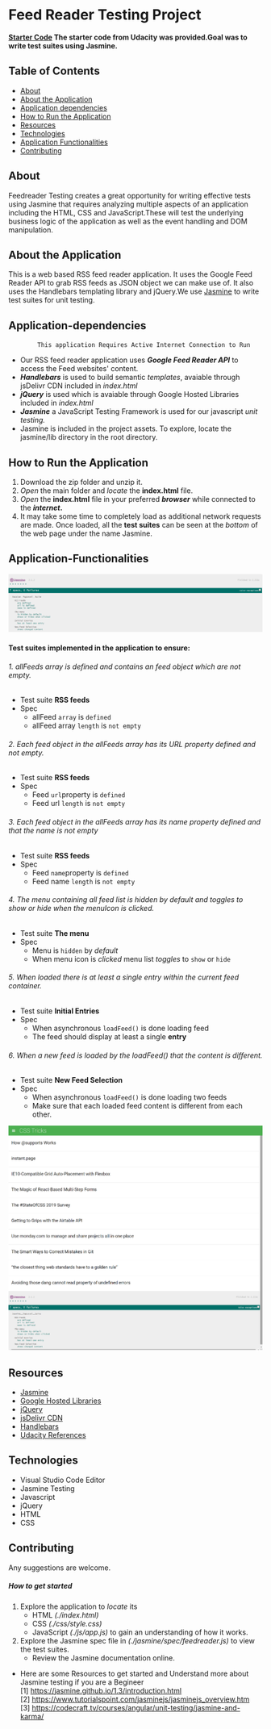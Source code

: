 # Feed Reader Testing Project

**[Starter Code](https://github.com/udacity/frontend-nanodegree-feedreader) The starter code from Udacity was provided.Goal was to write test suites using Jasmine.**

## Table of Contents
* [About](#about)
* [About the Application](#about-the-application)
* [Application dependencies](#application-dependencies)
* [How to Run the Application](#how-to-run-the-application)
* [Resources](#resources)
* [Technologies](#technologies)
* [Application Functionalities](#application-functionalities)
* [Contributing](#contributing)

## About
Feedreader Testing creates a great opportunity for writing effective tests using Jasmine that requires analyzing multiple aspects of an application including the HTML, CSS and JavaScript.These will test the underlying business logic of the application as well as the event handling and DOM manipulation.

## About the Application

This is a web based RSS feed reader application. It uses the Google Feed Reader API to grab RSS feeds as JSON object we can make use of. It also uses the Handlebars templating library and jQuery.We use [Jasmine](https://jasmine.github.io/) to write test suites for unit testing.

## Application-dependencies

            This application Requires Active Internet Connection to Run

* Our RSS feed reader application uses **_Google Feed Reader API_** to access the Feed websites' content.
* **_Handlebars_** is used to build semantic _templates_, avaiable through jsDelivr CDN included in _index.html_
* **_jQuery_** is used which is avaiable through Google Hosted Libraries included in _index.html_
* **_Jasmine_** a JavaScript Testing Framework is used for our javascript _unit testing._
* Jasmine is included in the project assets. To explore, locate the jasmine/lib directory in the root directory.

## How to Run the Application

 1. Download the zip folder and unzip it.
 2. _Open_ the main folder and _locate_ the **index.html** file.
 3. _Open_ the **index.html** file in your preferred **_browser_** while connected to the **_internet_.**
 4. It may take some time to completely load as additional network requests are made. Once loaded, all the **test suites** can be seen at the _bottom_ of the web page under the name Jasmine.

## Application-Functionalities
![](images/UdaciFeeds-testsuite.png)
#### Test suites implemented in the application to ensure:
###### 1. allFeeds array is defined and contains an feed object which are not empty.
* Test suite **RSS feeds**
* Spec
     * allFeed `array` is `defined`
     * allFeed array `length` is `not empty`

###### 2. Each feed object in the allFeeds array has its URL property defined and not empty.
* Test suite **RSS feeds**
* Spec
     * Feed `url`property is `defined`
     * Feed url `length` is `not empty`
###### 3. Each feed object in the allFeeds array has its name property defined and that the name is not empty
* Test suite **RSS feeds**
* Spec
     * Feed `name`property is `defined`
     * Feed name `length` is `not empty`
###### 4. The menu containing all feed list is hidden by default and toggles to show or hide when the menuIcon is clicked.
* Test suite **The menu**
* Spec
     * Menu is `hidden` by _default_
     * When menu icon is _clicked_ menu list _toggles_ to `show` or `hide`

###### 5. When loaded there is at least a single entry within the current feed container.
* Test suite **Initial Entries**
* Spec
     * When asynchronous `loadFeed()` is done loading feed
     * The feed should display at least a single **entry**

###### 6. When a new feed is loaded by the loadFeed() that the content is different.
* Test suite **New Feed Selection**
* Spec
     * When asynchronous `loadFeed()` is done loading two feeds
     * Make sure that each loaded feed content is different from each other.

![](images/UdaciFeeds-tests.png)
## Resources

* [Jasmine](https://jasmine.github.io/)
* [Google Hosted Libraries](https://developers.google.com/speed/libraries/)
* [jQuery](https://jquery.com/)
* [jsDelivr CDN](https://www.jsdelivr.com/)
* [Handlebars](https://handlebarsjs.com/)
* [Udacity References](https://github.com/udacity/frontend-nanodegree-feedreader)

## Technologies

* Visual Studio Code Editor
* Jasmine Testing
* Javascript
* jQuery
* HTML
* CSS

## Contributing
Any suggestions are welcome.

##### How to get started
1. Explore the application to _locate_ its
   * HTML _(./index.html)_
   * CSS _(./css/style.css)_
   * JavaScript _(./js/app.js)_ to gain an understanding of how it works.
2. Explore the Jasmine spec file in _(./jasmine/spec/feedreader.js)_ to view the test suites.
   * Review the Jasmine documentation online.

* Here are some Resources to get started and Understand more about Jasmine testing if you are a Begineer  
[1] https://jasmine.github.io/1.3/introduction.html  
[2] https://www.tutorialspoint.com/jasminejs/jasminejs_overview.htm  
[3] https://codecraft.tv/courses/angular/unit-testing/jasmine-and-karma/  

